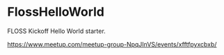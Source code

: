 # FlossHelloWorld
FLOSS Kickoff Hello World starter.

https://www.meetup.com/meetup-group-NpqJInVS/events/xfftfpyxcbxb/
